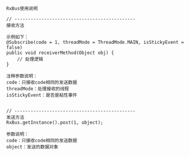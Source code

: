 
    RxBus使用说明

    // ---------------------------------------------
    接收方法

    示例如下：
    @Subscribe(code = 1, threadMode = ThreadMode.MAIN, isStickyEvent = false)
    public void receiverMethod(Object obj) {
        // 处理逻辑
    }

    注释参数说明：
    code：只接收code相同的发送数据
    threadMode：处理接收的线程
    isStickyEvent：是否是粘性事件


    // ---------------------------------------------
    发送方法
    RxBus.getInstance().post(1, object);

    参数说明：
    code：只接收code相同的发送数据
    object：发送的数据对象